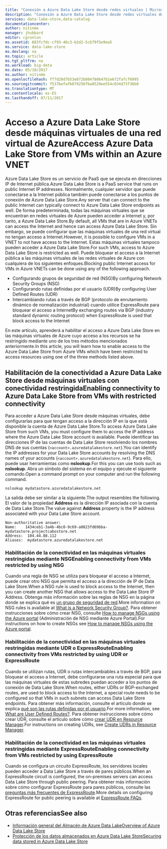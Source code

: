 ```yaml
---
title: "Conexión a Azure Data Lake Store desde redes virtuales | Microsoft Docs"
description: "Conexión a Azure Data Lake Store desde redes virtuales de Azure"
services: data-lake-store,data-catalog
documentationcenter: 
author: nitinme
manager: jhubbard
editor: cgronlun
ms.assetid: 683fcfdc-cf93-46c3-b2d2-5cb79f5e9ea5
ms.service: data-lake-store
ms.devlang: na
ms.topic: article
ms.tgt_pltfrm: na
ms.workload: big-data
ms.date: 05/10/2017
ms.author: nitinme
ms.openlocfilehash: ff7d28d7b53e872b804788647b1e672fafcf6995
ms.sourcegitcommit: f537befafb079256fba0529ee554c034d73f36b0
ms.translationtype: MT
ms.contentlocale: es-ES
ms.lasthandoff: 07/11/2017
---
```

# <a name="access-azure-data-lake-store-from-vms-within-an-azure-vnet"></a><span data-ttu-id="7c9f0-103">Acceso a Azure Data Lake Store desde máquinas virtuales de una red virtual de Azure</span><span class="sxs-lookup"><span data-stu-id="7c9f0-103">Access Azure Data Lake Store from VMs within an Azure VNET</span></span>
<span data-ttu-id="7c9f0-104">Azure Data Lake Store es un servicio de PaaS que se ejecuta en direcciones IP de Internet pública.</span><span class="sxs-lookup"><span data-stu-id="7c9f0-104">Azure Data Lake Store is a PaaS service that runs on public Internet IP addresses.</span></span> <span data-ttu-id="7c9f0-105">Normalmente, cualquier servidor que puede conectarse a la Internet pública también puede conectarse a los puntos de conexión de Azure Data Lake Store.</span><span class="sxs-lookup"><span data-stu-id="7c9f0-105">Any server that can connect to the public Internet can typically connect to Azure Data Lake Store endpoints as well.</span></span> <span data-ttu-id="7c9f0-106">De forma predeterminada, todas las máquinas virtuales que se encuentran en redes virtuales de Azure pueden acceder a Internet y, por tanto, a Azure Data Lake Store.</span><span class="sxs-lookup"><span data-stu-id="7c9f0-106">By default, all VMs that are in Azure VNETs can access the Internet and hence can access Azure Data Lake Store.</span></span> <span data-ttu-id="7c9f0-107">Sin embargo, se puede configurar que las máquinas virtuales de una red virtual no tengan acceso a Internet.</span><span class="sxs-lookup"><span data-stu-id="7c9f0-107">However, it is possible to configure VMs in a VNET to not have access to the Internet.</span></span> <span data-ttu-id="7c9f0-108">Estas máquinas virtuales tampoco pueden acceder a Azure Data Lake Store.</span><span class="sxs-lookup"><span data-stu-id="7c9f0-108">For such VMs, access to Azure Data Lake Store is restricted as well.</span></span> <span data-ttu-id="7c9f0-109">Puede bloquear el acceso a la Internet pública a las máquinas virtuales de las redes virtuales de Azure con cualquiera de los siguientes enfoques.</span><span class="sxs-lookup"><span data-stu-id="7c9f0-109">Blocking public Internet access for VMs in Azure VNETs can be done using any of the following approach.</span></span>

* <span data-ttu-id="7c9f0-110">Configurando grupos de seguridad de red (NSG)</span><span class="sxs-lookup"><span data-stu-id="7c9f0-110">By configuring Network Security Groups (NSG)</span></span>
* <span data-ttu-id="7c9f0-111">Configurando rutas definidas por el usuario (UDR)</span><span class="sxs-lookup"><span data-stu-id="7c9f0-111">By configuring User Defined Routes (UDR)</span></span>
* <span data-ttu-id="7c9f0-112">Intercambiando rutas a través de BGP (protocolo de enrutamiento dinámico de normalización industrial) cuando utilice ExpressRoute para bloquear el acceso a Internet</span><span class="sxs-lookup"><span data-stu-id="7c9f0-112">By exchanging routes via BGP (industry standard dynamic routing protocol) when ExpressRoute is used that block access to the Internet</span></span>

<span data-ttu-id="7c9f0-113">En este artículo, aprenderá a habilitar el acceso a Azure Data Lake Store en las máquinas virtuales de Azure cuyo acceso a los recursos se ha restringido mediante uno de los tres métodos mencionados anteriormente.</span><span class="sxs-lookup"><span data-stu-id="7c9f0-113">In this article, you will learn how to enable access to the Azure Data Lake Store from Azure VMs which have been restricted to access resources using one of the three methods listed above.</span></span>

## <a name="enabling-connectivity-to-azure-data-lake-store-from-vms-with-restricted-connectivity"></a><span data-ttu-id="7c9f0-114">Habilitación de la conectividad a Azure Data Lake Store desde máquinas virtuales con conectividad restringida</span><span class="sxs-lookup"><span data-stu-id="7c9f0-114">Enabling connectivity to Azure Data Lake Store from VMs with restricted connectivity</span></span>
<span data-ttu-id="7c9f0-115">Para acceder a Azure Data Lake Store desde máquinas virtuales, debe configurarlas para que tengan acceso a la dirección IP en la que está disponible la cuenta de Azure Data Lake Store.</span><span class="sxs-lookup"><span data-stu-id="7c9f0-115">To access Azure Data Lake Store from such VMs, you must configure them to access the IP address where the Azure Data Lake Store account is available.</span></span> <span data-ttu-id="7c9f0-116">Puede identificar las direcciones IP de las cuentas de Data Lake Store resolviendo los nombres DNS de sus cuentas (`<account>.azuredatalakestore.net`).</span><span class="sxs-lookup"><span data-stu-id="7c9f0-116">You can identify the IP addresses for your Data Lake Store accounts by resolving the DNS names of your accounts (`<account>.azuredatalakestore.net`).</span></span> <span data-ttu-id="7c9f0-117">Para ello, puede usar herramientas como **nslookup**.</span><span class="sxs-lookup"><span data-stu-id="7c9f0-117">For this you can use tools such as **nslookup**.</span></span> <span data-ttu-id="7c9f0-118">Abra un símbolo del sistema en el equipo y ejecute el siguiente comando.</span><span class="sxs-lookup"><span data-stu-id="7c9f0-118">Open a command prompt on your computer and run the following command.</span></span>

    nslookup mydatastore.azuredatalakestore.net

<span data-ttu-id="7c9f0-119">La salida debe ser similar a la siguiente.</span><span class="sxs-lookup"><span data-stu-id="7c9f0-119">The output resembles the following.</span></span> <span data-ttu-id="7c9f0-120">El valor de la propiedad **Address** es la dirección IP asociada con la cuenta de Data Lake Store.</span><span class="sxs-lookup"><span data-stu-id="7c9f0-120">The value against **Address** property is the IP address associated with your Data Lake Store account.</span></span>

    Non-authoritative answer:
    Name:    1434ceb1-3a4b-4bc0-9c69-a0823fd69bba-mydatastore.projectcabostore.net
    Address:  104.44.88.112
    Aliases:  mydatastore.azuredatalakestore.net


### <a name="enabling-connectivity-from-vms-restricted-by-using-nsg"></a><span data-ttu-id="7c9f0-121">Habilitación de la conectividad en las máquinas virtuales restringidas mediante NSG</span><span class="sxs-lookup"><span data-stu-id="7c9f0-121">Enabling connectivity from VMs restricted by using NSG</span></span>
<span data-ttu-id="7c9f0-122">Cuando una regla de NSG se utiliza para bloquear el acceso a Internet, puede crear otro NSG que permita el acceso a la dirección de IP de Data Lake Store.</span><span class="sxs-lookup"><span data-stu-id="7c9f0-122">When a NSG rule is used to block access to the Internet, then you can create another NSG that allows access to the Data Lake Store IP Address.</span></span> <span data-ttu-id="7c9f0-123">Obtenga más información sobre las reglas de NSG en la página donde se explica qué es [un grupo de seguridad de red](../virtual-network/virtual-networks-nsg.md).</span><span class="sxs-lookup"><span data-stu-id="7c9f0-123">More information on NSG rules is available at [What is a Network Security Group?](../virtual-network/virtual-networks-nsg.md).</span></span> <span data-ttu-id="7c9f0-124">Para obtener instrucciones sobre cómo crear NSG, consulte [How to manage NSGs using the Azure portal](../virtual-network/virtual-networks-create-nsg-arm-pportal.md) (Administración de NSG mediante Azure Portal).</span><span class="sxs-lookup"><span data-stu-id="7c9f0-124">For instructions on how to create NSGs see [How to manage NSGs using the Azure portal](../virtual-network/virtual-networks-create-nsg-arm-pportal.md).</span></span>

### <a name="enabling-connectivity-from-vms-restricted-by-using-udr-or-expressroute"></a><span data-ttu-id="7c9f0-125">Habilitación de la conectividad en las máquinas virtuales restringidas mediante UDR o ExpressRoute</span><span class="sxs-lookup"><span data-stu-id="7c9f0-125">Enabling connectivity from VMs restricted by using UDR or ExpressRoute</span></span>
<span data-ttu-id="7c9f0-126">Cuando se utilizan rutas, UDR o rutas intercambiables a través de BGP, para bloquear el acceso a Internet, debe configurarse una ruta especial para que las máquinas virtuales de estas subredes puedan acceder a los puntos de conexión de Data Lake Store.</span><span class="sxs-lookup"><span data-stu-id="7c9f0-126">When routes, either UDRs or BGP-exchanged routes, are used to block access to the Internet, a special route needs to be configured so that VMs in such subnets can access Data Lake Store endpoints.</span></span> <span data-ttu-id="7c9f0-127">Para obtener más información, consulte el artículo donde se explica [qué son las rutas definidas por el usuario](../virtual-network/virtual-networks-udr-overview.md).</span><span class="sxs-lookup"><span data-stu-id="7c9f0-127">For more information, see [What are User Defined Routes?](../virtual-network/virtual-networks-udr-overview.md).</span></span> <span data-ttu-id="7c9f0-128">Para obtener instrucciones sobre cómo crear UDR, consulte el artículo sobre cómo [crear UDR en Resource Manager](../virtual-network/virtual-network-create-udr-arm-ps.md).</span><span class="sxs-lookup"><span data-stu-id="7c9f0-128">For instructions on creating UDRs, see [Create UDRs in Resource Manager](../virtual-network/virtual-network-create-udr-arm-ps.md).</span></span>

### <a name="enabling-connectivity-from-vms-restricted-by-using-expressroute"></a><span data-ttu-id="7c9f0-129">Habilitación de la conectividad en las máquinas virtuales restringidas mediante ExpressRoute</span><span class="sxs-lookup"><span data-stu-id="7c9f0-129">Enabling connectivity from VMs restricted by using ExpressRoute</span></span>
<span data-ttu-id="7c9f0-130">Cuando se configura un circuito ExpressRoute, los servidores locales pueden acceder a Data Lake Store a través de pares públicos.</span><span class="sxs-lookup"><span data-stu-id="7c9f0-130">When an ExpressRoute circuit is configured, the on-premises servers can access Data Lake Store through public peering.</span></span> <span data-ttu-id="7c9f0-131">Para obtener más información sobre cómo configurar ExpressRoute para pares públicos, consulte las [preguntas más frecuentes de ExpressRoute](../expressroute/expressroute-faqs.md).</span><span class="sxs-lookup"><span data-stu-id="7c9f0-131">More details on configuring ExpressRoute for public peering is available at [ExpressRoute FAQs](../expressroute/expressroute-faqs.md).</span></span>

## <a name="see-also"></a><span data-ttu-id="7c9f0-132">Otras referencias</span><span class="sxs-lookup"><span data-stu-id="7c9f0-132">See also</span></span>
* [<span data-ttu-id="7c9f0-133">Información general del Almacén de Azure Data Lake</span><span class="sxs-lookup"><span data-stu-id="7c9f0-133">Overview of Azure Data Lake Store</span></span>](data-lake-store-overview.md)
* [<span data-ttu-id="7c9f0-134">Protección de los datos almacenados en Azure Data Lake Store</span><span class="sxs-lookup"><span data-stu-id="7c9f0-134">Securing data stored in Azure Data Lake Store</span></span>](data-lake-store-security-overview.md)

